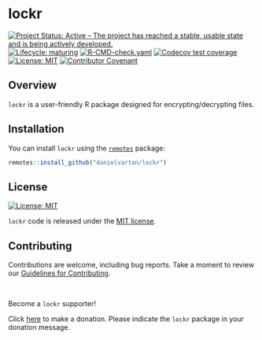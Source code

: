 # lockr

<!-- quarto render -->

<!-- badges: start -->
[![Project Status: Active – The project has reached a stable, usable
state and is being actively
developed.](https://www.repostatus.org/badges/latest/active.svg)](https://www.repostatus.org/#active)
[![Lifecycle:
maturing](https://img.shields.io/badge/lifecycle-maturing-blue.svg)](https://lifecycle.r-lib.org/articles/stages.html#maturing)
[![R-CMD-check.yaml](https://github.com/danielvartan/lockr/actions/workflows/check-standard.yaml/badge.svg)](https://github.com/danielvartan/lockr/actions/workflows/check-standard.yaml)
[![Codecov test
coverage](https://codecov.io/gh/danielvartan/lockr/branch/main/graph/badge.svg)](https://app.codecov.io/gh/danielvartan/lockr?branch=main)
[![License:
MIT](https://img.shields.io/badge/license-MIT-green)](https://choosealicense.com/licenses/mit/)
[![Contributor
Covenant](https://img.shields.io/badge/Contributor%20Covenant-2.1-4baaaa.svg)](https://www.contributor-covenant.org/version/2/1/code_of_conduct/)
<!-- badges: end -->

## Overview

`lockr` is a user-friendly R package designed for encrypting/decrypting
files.

## Installation

You can install `lockr` using the
[`remotes`](https://github.com/r-lib/remotes) package:

``` r
remotes::install_github("danielvartan/lockr")
```

## License

[![License:
MIT](https://img.shields.io/badge/license-MIT-green)](https://opensource.org/license/mit)

`lockr` code is released under the [MIT
license](https://opensource.org/license/mit).

## Contributing

Contributions are welcome, including bug reports. Take a moment to
review our [Guidelines for
Contributing](https://danielvartan.github.io/lockr/CONTRIBUTING.html).

<br>

Become a `lockr` supporter!

Click [here](https://github.com/sponsors/danielvartan) to make a
donation. Please indicate the `lockr` package in your donation message.
